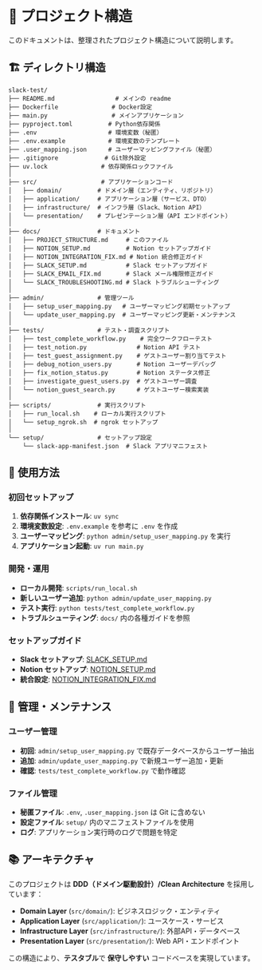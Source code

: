 # 📁 プロジェクト構造

このドキュメントは、整理されたプロジェクト構造について説明します。

## 🏗️ ディレクトリ構造

```
slack-test/
├── README.md                 # メインの readme
├── Dockerfile               # Docker設定
├── main.py                  # メインアプリケーション
├── pyproject.toml          # Python依存関係
├── .env                    # 環境変数（秘匿）
├── .env.example            # 環境変数のテンプレート
├── .user_mapping.json      # ユーザーマッピングファイル（秘匿）
├── .gitignore             # Git除外設定
├── uv.lock               # 依存関係ロックファイル
│
├── src/                  # アプリケーションコード
│   ├── domain/          # ドメイン層（エンティティ、リポジトリ）
│   ├── application/     # アプリケーション層（サービス、DTO）
│   ├── infrastructure/  # インフラ層（Slack、Notion API）
│   └── presentation/    # プレゼンテーション層（API エンドポイント）
│
├── docs/                # ドキュメント
│   ├── PROJECT_STRUCTURE.md     # このファイル
│   ├── NOTION_SETUP.md          # Notion セットアップガイド
│   ├── NOTION_INTEGRATION_FIX.md # Notion 統合修正ガイド
│   ├── SLACK_SETUP.md           # Slack セットアップガイド
│   ├── SLACK_EMAIL_FIX.md       # Slack メール権限修正ガイド
│   └── SLACK_TROUBLESHOOTING.md # Slack トラブルシューティング
│
├── admin/               # 管理ツール
│   ├── setup_user_mapping.py   # ユーザーマッピング初期セットアップ
│   └── update_user_mapping.py  # ユーザーマッピング更新・メンテナンス
│
├── tests/               # テスト・調査スクリプト
│   ├── test_complete_workflow.py    # 完全ワークフローテスト
│   ├── test_notion.py              # Notion API テスト
│   ├── test_guest_assignment.py    # ゲストユーザー割り当てテスト
│   ├── debug_notion_users.py       # Notion ユーザーデバッグ
│   ├── fix_notion_status.py        # Notion ステータス修正
│   ├── investigate_guest_users.py  # ゲストユーザー調査
│   └── notion_guest_search.py      # ゲストユーザー検索実装
│
├── scripts/             # 実行スクリプト
│   ├── run_local.sh    # ローカル実行スクリプト
│   └── setup_ngrok.sh  # ngrok セットアップ
│
└── setup/               # セットアップ設定
    └── slack-app-manifest.json  # Slack アプリマニフェスト
```

## 🚀 使用方法

### 初回セットアップ
1. **依存関係インストール**: `uv sync`
2. **環境変数設定**: `.env.example` を参考に `.env` を作成
3. **ユーザーマッピング**: `python admin/setup_user_mapping.py` を実行
4. **アプリケーション起動**: `uv run main.py`

### 開発・運用
- **ローカル開発**: `scripts/run_local.sh`
- **新しいユーザー追加**: `python admin/update_user_mapping.py`
- **テスト実行**: `python tests/test_complete_workflow.py`
- **トラブルシューティング**: `docs/` 内の各種ガイドを参照

### セットアップガイド
- **Slack セットアップ**: [SLACK_SETUP.md](SLACK_SETUP.md)
- **Notion セットアップ**: [NOTION_SETUP.md](NOTION_SETUP.md)
- **統合設定**: [NOTION_INTEGRATION_FIX.md](NOTION_INTEGRATION_FIX.md)

## 🔧 管理・メンテナンス

### ユーザー管理
- **初回**: `admin/setup_user_mapping.py` で既存データベースからユーザー抽出
- **追加**: `admin/update_user_mapping.py` で新規ユーザー追加・更新
- **確認**: `tests/test_complete_workflow.py` で動作確認

### ファイル管理
- **秘匿ファイル**: `.env`, `.user_mapping.json` は Git に含めない
- **設定ファイル**: `setup/` 内のマニフェストファイルを使用
- **ログ**: アプリケーション実行時のログで問題を特定

## 📚 アーキテクチャ

このプロジェクトは **DDD（ドメイン駆動設計）/Clean Architecture** を採用しています：

- **Domain Layer** (`src/domain/`): ビジネスロジック・エンティティ
- **Application Layer** (`src/application/`): ユースケース・サービス
- **Infrastructure Layer** (`src/infrastructure/`): 外部API・データベース
- **Presentation Layer** (`src/presentation/`): Web API・エンドポイント

この構造により、**テスタブル**で **保守しやすい** コードベースを実現しています。